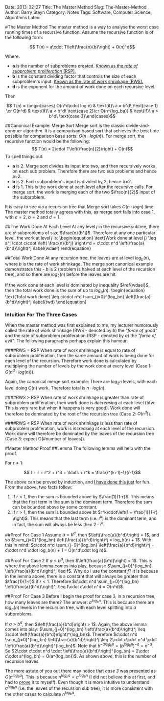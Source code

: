 Date: 2013-02-27
Title: The Master Method
Slug: The-Master-Method
Author: Barry Steyn
Category: Notes
Tags: Software, Computer Science, Algorithms
Latex:

#The Master Method
The master method is a way to analyse the worst case running times of a recursive function. Assume the recursive function is of the following form:

$$ T(n) = a\cdot T\left(\frac{n}{b}\right) + O(n)^d$$

Where:

 * **a** is the number of subproblems created. <u>Known as the *rate of subproblem proliferation* (RSP).</u>
 * **b** is the constant dividing factor that controls the size of each subproblem's input. <u>Known as the rate of work shrinkage (RWS).</u>
 * **d** is the exponent for the amount of work done on each recursive level.

Then

$$ T(n) = \begin{cases} O(n^d\cdot log n) & \text{if}\ a = b^d\ \text{case 1} \cr O(n^d) & \text{if}\ a < b^d\ \text{case 2}\cr O(n^{log_ba}) & \text{if}\ a > b^d\ \text{case 3}\end{cases}$$

##Canonical Example: Merge Sort
Merge sort is the classic divide-and-conquer algorithm. It is a comparison based sort that achieves the best time possible for comparison base sorts: $O(n\cdot log(n))$. For merge sort, the recursive function would be the following:
$$ T(n) = 2\cdot T\left(\frac{n}{2}\right) + O(n)$$ To spell things out:

 * **a** is 2. Merge sort divides its input into two, and then recursively works on each sub problem. Therefore there are two sub problems and hence a=2.
 * **b** is 2. Each subproblem's input is divided by 2, hence b=2.
 * **d** is 1. This is the work done at each level after the recursive calls. For merge sort, the work is merging each of the two $\frac{n}{2}$ input of the subproblem.

It is easy to see via a recursion tree that Merge sort takes $O(n\cdot logn)$ time. The master method totally agrees with this, as merge sort falls into case 1, with $a=2$, $b=2$ and $d=1$.

##The Work Done At Each Level
At any level $j$ in the recursive subtree, there are $a^j$ subproblems of size $\frac{n}{b^j}$. Therefore at any one particular level, the work at level $j$ is: 
\begin{equation}
\text{Work done at level j} \leq a^j \cdot c\cdot \left( \frac{n}{b^j} \right)^d = c\cdot n^d \left(\frac{a}{b^d}\right)^j \label{wdael}
\end{equation}

##Total Work Done
At any recursion tree, the leaves are at level $log_b(n)$, where *b* is the rate of work shrinkage. The merge sort canonical example demonstrates this - *b* is 2 (problem is halved at each level of the recursion tree), and so there are $log_2(n)$ before the leaves are hit.

If the work done at each level is dominated by inequality $\ref{wdael}$, then the total work done is the sum of up to $log_b(n)$:
\begin{equation}
\text{Total work done} \leq c\cdot n^d \sum_{j=0}^{log_bn} \left(\frac{a}{b^d}\right)^j \label{twd}
\end{equation}

### Intuition For The Three Cases
When the master method was first explained to me, my lecturer humorously called the rate of work shrinkage (RWS - denoted by *b*) the *"force of good"* and the rate of subproblem proliferation (RSP - denoted by *a*) the *"force of evil"*. The following paragraphs perhaps explain this humour.

####RWS = RSP
When rate of work shrinkage is equal to rate of subproblem proliferation, then the same amount of work is being done for each level of the recursion. Therefore work done is calculated by multiplying the number of levels by the work done at every level (Case 1: $O(n^d\cdot log(n))$).

Again, the canonical merge sort example: There are $log_2n$ levels, with each level doing $O(n)$ work. Therefore total is $n\cdot log(n)$.

####RWS > RSP
When rate of work shrinkage is greater than rate of subproblem proliferation, then work done is *decreasing* at each level (btw: This is very rare but when it happens is very good). Work done will therefore be dominated by the root of the recursion tree (Case 2: $O(n^d)$).

####RWS < RSP
When rate of work shrinkage is less than rate of subproblem proliferation, work is *increasing* at each level of the recursion. Work done will therefore be dominated by the leaves of the recursion tree (Case 3: expect O(#number of leaves)).

#Master Method Proof
##Lemma
The following lemma will help with the proof.

For $r \neq 1$:

$$ 1 + r + r^2 + r^3 + \ldots + r^k = \frac{r^{k+1}-1}{r-1}$$

The above can be proved by induction, and [I have done this just](http://doctrina.org/Mathematical_Nonsense_-Inifinite-Sum-Series.html) for fun. From the above, two facts follow:

 1. If $r < 1$, then the sum is bounded above by $\frac{1}{1-r}$. This means that the first term in the sum is the dominant term. Therefore the sum can be bounded above by some constant.
 2. If $r > 1$, then the sum is bounded above bt $r^k\cdot\left(1 + \frac{1}{1-r} \right)$. This means that the last term (i.e. $r^k$) is the dominant term, and in fact, the sum will always be less then $2\cdot r^k$.

##Proof For Case 1
Assume $a=b^d$, then $\left(\frac{a}{b^d}\right) = 1$, and so $\sum_{j=0}^{log_bn} \left(\frac{a}{b^d}\right)^j = log_b(n) + 1$. With this in mind: $c\cdot n^d \sum_{j=0}^{log_bn} \left(\frac{a}{b^d}\right)^j = c\cdot n^d \cdot log_b(n) + 1 = O(n^d\cdot log n)$.

##Proof For Case 2
If $a < b^d$, then $\left(\frac{a}{b^d}\right) < 1$. This is where the above lemma comes into play, because $\sum_{j=0}^{log_bn} \left(\frac{a}{b^d}\right)^j \leq f$. Why do I use the constant *f*? It is because in the lemma above, there is a constant that will always be greater than $\frac{1}{1-r}$ if $r < 1$. Therefore $c\cdot n^d \sum_{j=0}^{log_bn} \left(\frac{a}{b^d}\right)^j \leq f\cdot c\cdot n^d = O(n^d)$.

##Proof For Case 3
Before I begin the proof for case 3, in a recursion tree, how many leaves are there? The answer: $a^{log_bn}$. This is because there are $log_b(n)$ levels in the recursion tree, with each level splitting into *a* subproblems.

If $a > b^d$, then $\left(\frac{a}{b^d}\right) > 1$. Again, the above lemma comes into play: $\sum_{j=0}^{log_bn} \left(\frac{a}{b^d}\right)^j \leq 2\cdot \left(\frac{a}{b^d}\right)^{log_bn}$. Therefore $c\cdot n^d \sum_{j=0}^{log_bn} \left(\frac{a}{b^d}\right)^j \leq 2\cdot c\cdot n^d \cdot \left(\frac{a}{b^d}\right)^{log_bn}$. Note that $b^{-dlog_bn} = \left(b^{log_bn}\right)^{-d} = n^{-d}$. So $2\cdot c\cdot n^d \cdot \left(\frac{a}{b^d}\right)^{log_bn} = 2\cdot c\cdot a^{log_bn} = O(a^{log_bn})$. As shown above, this is the number of recursion leaves.

The more astute of you out there may notice that *case 3* was presented as $O(n^{log_ba})$. This is because $n^{log_ba} = a^{log_bn}$ (I did not believe this at first, and had to [prove](http://doctrina.org/Mathematical_Nonsense_Lemma-For-Logarithm-Equality.html) it to myself). Even though it is more intuitive to understand $a^{log_bn}$ (i.e. the leaves of the recursion sub tree), it is more consistent with the other cases to calculate $n^{log_ba}$.
